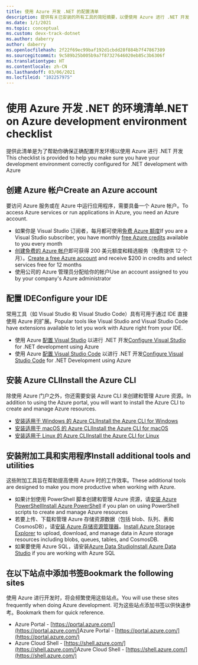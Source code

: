 ```yaml
---
title: 使用 Azure 开发 .NET 的配置清单
description: 提供有关已安装的所有工具的简短摘要，以便使用 Azure 进行 .NET 开发
ms.date: 1/1/2021
ms.topic: conceptual
ms.custom: devx-track-dotnet
ms.author: daberry
author: daberry
ms.openlocfilehash: 2f22f69ec99baf192d1cbdd28f884b7f47867389
ms.sourcegitcommit: 9c589b25b005b9a7f87327646020eb85c3b6306f
ms.translationtype: HT
ms.contentlocale: zh-CN
ms.lasthandoff: 03/06/2021
ms.locfileid: "102257975"
---
```

# <a name="net-on-azure-development-environment-checklist"></a><span data-ttu-id="60515-103">使用 Azure 开发 .NET 的环境清单</span><span class="sxs-lookup"><span data-stu-id="60515-103">.NET on Azure development environment checklist</span></span>

<span data-ttu-id="60515-104">提供此清单是为了帮助你确保正确配置开发环境以使用 Azure 进行 .NET 开发</span><span class="sxs-lookup"><span data-stu-id="60515-104">This checklist is provided to help you make sure you have your development environment correctly configured for .NET development with Azure</span></span>

## <a name="create-an-azure-account"></a><span data-ttu-id="60515-105">创建 Azure 帐户</span><span class="sxs-lookup"><span data-stu-id="60515-105">Create an Azure account</span></span>

<span data-ttu-id="60515-106">要访问 Azure 服务或在 Azure 中运行应用程序，需要具备一个 Azure 帐户。</span><span class="sxs-lookup"><span data-stu-id="60515-106">To access Azure services or run applications in Azure, you need an Azure account.</span></span>

* <span data-ttu-id="60515-107">如果你是 Visual Studio 订阅者，每月都可使用[免费 Azure 额度](https://azure.microsoft.com/pricing/member-offers/credit-for-visual-studio-subscribers/)</span><span class="sxs-lookup"><span data-stu-id="60515-107">If you are a Visual Studio subscriber, you have monthly [free Azure credits](https://azure.microsoft.com/pricing/member-offers/credit-for-visual-studio-subscribers/) available to you every month</span></span>
* <span data-ttu-id="60515-108">[创建免费的 Azure 帐户](https://azure.microsoft.com/free/dotnet/)即可获得 200 美元额度和精选服务（免费提供 12 个月）。</span><span class="sxs-lookup"><span data-stu-id="60515-108">[Create a free Azure account](https://azure.microsoft.com/free/dotnet/) and receive $200 in credits and select services free for 12 months</span></span>
* <span data-ttu-id="60515-109">使用公司的 Azure 管理员分配给你的帐户</span><span class="sxs-lookup"><span data-stu-id="60515-109">Use an account assigned to you by your company's Azure administrator</span></span>

## <a name="configure-your-ide"></a><span data-ttu-id="60515-110">配置 IDE</span><span class="sxs-lookup"><span data-stu-id="60515-110">Configure your IDE</span></span>

<span data-ttu-id="60515-111">常用工具（如 Visual Studio 和 Visual Studio Code）具有可用于通过 IDE 直接使用 Azure 的扩展。</span><span class="sxs-lookup"><span data-stu-id="60515-111">Popular tools like Visual Studio and Visual Studio Code have extensions available to let you work with Azure right from your IDE.</span></span>

* <span data-ttu-id="60515-112">使用 Azure [配置 Visual Studio](./configure-visual-studio.md) 以进行 .NET 开发</span><span class="sxs-lookup"><span data-stu-id="60515-112">[Configure Visual Studio](./configure-visual-studio.md) for .NET development using Azure</span></span>
* <span data-ttu-id="60515-113">使用 Azure [配置 Visual Studio Code](./configure-vs-code.md) 以进行 .NET 开发</span><span class="sxs-lookup"><span data-stu-id="60515-113">[Configure Visual Studio Code](./configure-vs-code.md) for .NET Development using Azure</span></span>

## <a name="install-the-azure-cli"></a><span data-ttu-id="60515-114">安装 Azure CLI</span><span class="sxs-lookup"><span data-stu-id="60515-114">Install the Azure CLI</span></span>

<span data-ttu-id="60515-115">除使用 Azure 门户之外，你还需要安装 Azure CLI 来创建和管理 Azure 资源。</span><span class="sxs-lookup"><span data-stu-id="60515-115">In addition to using the Azure portal, you will want to install the Azure CLI to create and manage Azure resources.</span></span>

* [<span data-ttu-id="60515-116">安装适用于 Windows 的 Azure CLI</span><span class="sxs-lookup"><span data-stu-id="60515-116">Install the Azure CLI for Windows</span></span>](/cli/azure/install-azure-cli-windows?tabs=azure-cli)
* [<span data-ttu-id="60515-117">安装适用于 macOS 的 Azure CLI</span><span class="sxs-lookup"><span data-stu-id="60515-117">Install the Azure CLI for macOS</span></span>](/cli/azure/install-azure-cli-macos)
* [<span data-ttu-id="60515-118">安装适用于 Linux 的 Azure CLI</span><span class="sxs-lookup"><span data-stu-id="60515-118">Install the Azure CLI for Linux</span></span>](/cli/azure/install-azure-cli-linux)

## <a name="install-additional-tools-and-utilities"></a><span data-ttu-id="60515-119">安装附加工具和实用程序</span><span class="sxs-lookup"><span data-stu-id="60515-119">Install additional tools and utilities</span></span>

<span data-ttu-id="60515-120">这些附加工具旨在帮助提高使用 Azure 时的工作效率。</span><span class="sxs-lookup"><span data-stu-id="60515-120">These additional tools are designed to make you more productive when working with Azure.</span></span>

* <span data-ttu-id="60515-121">如果计划使用 PowerShell 脚本创建和管理 Azure 资源，请[安装 Azure PowerShell](/powershell/azure/install-az-ps)</span><span class="sxs-lookup"><span data-stu-id="60515-121">[Install Azure PowerShell](/powershell/azure/install-az-ps) if you plan on using PowerShell scripts to create and manage Azure resources</span></span>
* <span data-ttu-id="60515-122">若要上传、下载和管理 Azure 存储资源数据（包括 blob、队列、表和 CosmosDB），请[安装 Azure 存储资源管理器](https://azure.microsoft.com/features/storage-explorer/)。</span><span class="sxs-lookup"><span data-stu-id="60515-122">[Install Azure Storage Explorer](https://azure.microsoft.com/features/storage-explorer/) to upload, download, and manage data in Azure storage resources including blobs, queues, tables, and CosmosDB.</span></span>
* <span data-ttu-id="60515-123">如果要使用 Azure SQL，请安装[Azure Data Studio](/sql/azure-data-studio/download-azure-data-studio)</span><span class="sxs-lookup"><span data-stu-id="60515-123">[Install Azure Data Studio](/sql/azure-data-studio/download-azure-data-studio) if you are working with Azure SQL</span></span>

## <a name="bookmark-the-following-sites"></a><span data-ttu-id="60515-124">在以下站点中添加书签</span><span class="sxs-lookup"><span data-stu-id="60515-124">Bookmark the following sites</span></span>

<span data-ttu-id="60515-125">使用 Azure 进行开发时，将会频繁使用这些站点。</span><span class="sxs-lookup"><span data-stu-id="60515-125">You will use these sites frequently when doing Azure development.</span></span>  <span data-ttu-id="60515-126">可为这些站点添加书签以供快速参考。</span><span class="sxs-lookup"><span data-stu-id="60515-126">Bookmark them for quick reference.</span></span>

* <span data-ttu-id="60515-127">Azure Portal - [https://portal.azure.com/](https://portal.azure.com/)</span><span class="sxs-lookup"><span data-stu-id="60515-127">Azure Portal - [https://portal.azure.com/](https://portal.azure.com/)</span></span>
* <span data-ttu-id="60515-128">Azure Cloud Shell - [https://shell.azure.com/](https://shell.azure.com/)</span><span class="sxs-lookup"><span data-stu-id="60515-128">Azure Cloud Shell - [https://shell.azure.com/](https://shell.azure.com/)</span></span>
